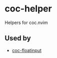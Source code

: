 # coc-helper

Helpers for coc.nvim

## Used by

- [coc-floatinput](https://github.com/weirongxu/coc-floatinput)

